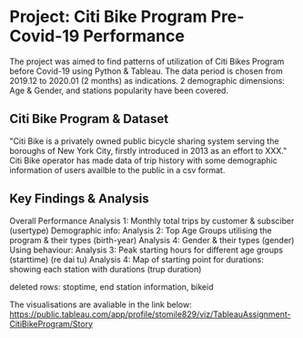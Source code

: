 
# Project: Citi Bike Program Pre-Covid-19 Performance
The project was aimed to find patterns of utilization of Citi Bikes Program before Covid-19 using Python & Tableau. The data period is chosen from 2019.12 to 2020.01 (2 months) as indications. 2 demographic dimensions: Age & Gender, and stations popularity have been covered.

## Citi Bike Program & Dataset
"Citi Bike is a privately owned public bicycle sharing system serving the boroughs of New York City, firstly introduced in 2013 as an effort to XXX."
Citi Bike operator has made data of trip history with some demographic information of users availble to the public in a csv format.  


## Key Findings & Analysis
Overall Performance
Analysis 1: Monthly total trips by customer & subsciber (usertype)
Demographic info: 
Analysis 2: Top Age Groups utilising the program & their types (birth-year)
Analysis 4: Gender & their types (gender)
Using behaviour: 
Analysis 3: Peak starting hours for different age groups (starttime) (re dai tu)
Analysis 4: Map of starting point for durations: showing each station with durations (trup duration)



deleted rows: stoptime, end station information, bikeid


The visualisations are avaliable in the link below:</br>
https://public.tableau.com/app/profile/stomile829/viz/TableauAssignment-CitiBikeProgram/Story
